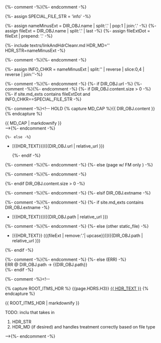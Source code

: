 
{%- comment -%}<!-- PAGES & STATIC_FILES  -->{%- endcomment -%}

{%- assign SPECIAL_FILE_STR = 'info' -%}

{%- assign nameMinusExt = DIR_OBJ.name | split:'.' | pop:1 | join:'.' -%}
{%- assign fileExt      = DIR_OBJ.name | split:'.' | last  -%}
{%- assign fileExtDot   = fileExt      | prepend: '.' -%}

{%- include textrs/linkAndHdrCleanr.md  HDR_MD='' HDR_STR=nameMinusExt -%}
<!-- {{HDR_TEXT}}<br> -->

{%- comment -%}<!-- TODO: run info.md check against both file types  -->{%- endcomment -%}

{%- assign INFO_CHKR = nameMinusExt | split:'' | reverse | slice:0,4 | reverse | join:''-%}

{%- comment -%}<!-- PAGE  -->{%- endcomment -%}
{%- if DIR_OBJ.url -%}
{%- comment -%}<!-- PAGE w/ content -->{%- endcomment -%}
  {%- if DIR_OBJ.content.size > 0 -%}
    {%- if site.md_exts contains fileExtDot and INFO_CHKR==SPECIAL_FILE_STR -%}

{%- comment -%}<!-- HOLD
{% capture MD_CAP %}{{ DIR_OBJ.content }}{% endcapture %}
<div class="infoLast4" markdown="1">
{{ MD_CAP | markdownify }}
</div>
 -->{%- endcomment -%}

    {%- else -%}

 * [{{HDR_TEXT}}]({{DIR_OBJ.url | relative_url }})

    {%- endif -%}

{%- comment -%}<!-- PAGE w/ FM only  -->{%- endcomment -%}
  {%- else (page w/ FM only ) -%}

{%- comment -%}<!-- FM__WITH__NO__CONTENT
   {%- assign FM_CAPD = '' -%}
    {%- for FM_ITM in DIR_OBJ -%}
      {%- if FM_ITM[0] == "content" -%}
        {%- break -%}
      {%- endif -%}
      {%- if FM_ITM[1] contains "https" or FM_ITM[1] contains "www" -%}
{% capture CAPD %}**{{FM_ITM[0] }}:** <{{FM_ITM[1] }}>{% endcapture %}
      {%- else -%}
{% capture CAPD %}**{{FM_ITM[0] }}:** {{FM_ITM[1] }}{% endcapture %}
      {%- endif FM_ITM[1]... -%}
{% capture FM_CAPD %}
{{FM_CAPD}} * {{ CAPD }}
{% endcapture %}
    {%- endfor FM_ITM... -%}
{{FM_CAPD | strip | markdownify }}
 -->{%- endcomment -%}


  {%- endif DIR_OBJ.content.size > 0 -%}

{%- comment -%}<!-- STATIC_FILE  -->{%- endcomment -%}
{%- elsif DIR_OBJ.extname -%}

{%- comment -%}<!-- static_file is .markdown  -->{%- endcomment -%}
  {%- if site.md_exts contains DIR_OBJ.extname -%}

 * [{{HDR_TEXT}}]({{DIR_OBJ.path | relative_url }})

{%- comment -%}<!-- static_file is all else (PDF, JPG, PNG, etc)  -->{%- endcomment -%}
  {%- else (other static_file) -%}

 * [{{HDR_TEXT}} ({{fileExt | remove:'.'| upcase}})]({{DIR_OBJ.path | relative_url }})

  {%- endif -%}

{%- comment -%}<!-- ERROR  -->{%- endcomment -%}
{%- else (ERR) -%}
<br> ERR @ DIR_OBJ.path -> {{DIR_OBJ.path}} <br>
{%- endif -%}



{%- comment -%}<!-- 

{% capture ROOT_ITMS_HDR %}
{{page.HDRS.H3}} [{{ HDR_TEXT }}](/{{DIR_OBJ.path}})
{% endcapture %}

{{ ROOT_ITMS_HDR | markdownify }}

TODO: inclu that takes in 
1. HDR_STR
2. HDR_MD (if desired)
and handles treatment correctly based on file type

 -->{%- endcomment -%}

